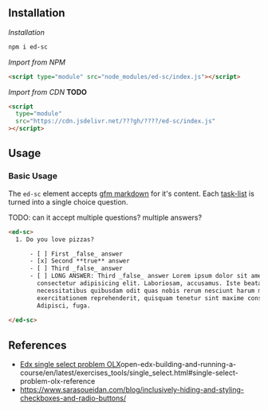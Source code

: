 ## Installation

_Installation_

```sh
npm i ed-sc
```



_Import from NPM_

```html
<script type="module" src="node_modules/ed-sc/index.js"></script>
```

_Import from CDN_ **TODO**

```html
<script
  type="module"
  src="https://cdn.jsdelivr.net/???gh/????/ed-sc/index.js"
></script>
```

## Usage

### Basic Usage

The `ed-sc` element accepts [gfm markdown](https://github.github.com/gfm/) for
it's content. Each
[task-list](https://github.github.com/gfm/#task-list-items-extension-) is turned
into a single choice question.

TODO: can it accept multiple questions? multiple answers?

```html
<ed-sc>
  1. Do you love pizzas?

      - [ ] First _false_ answer
      - [x] Second **true** answer
      - [ ] Third _false_ answer
      - [ ] LONG ANSWER: Third _false_ answer Lorem ipsum dolor sit amet,
        consectetur adipisicing elit. Laboriosam, accusamus. Iste beatae
        necessitatibus quibusdam odit quas nobis rerum nesciunt harum modi
        exercitationem reprehenderit, quisquam tenetur sint maxime consequuntur?
        Adipisci, fuga.
        
</ed-sc>
```

## References

- [Edx single select problem OLX](https://edx.readthedocs.io/projects/)open-edx-building-and-running-a-course/en/latest/exercises_tools/single_select.html#single-select-problem-olx-reference
- https://www.sarasoueidan.com/blog/inclusively-hiding-and-styling-checkboxes-and-radio-buttons/
